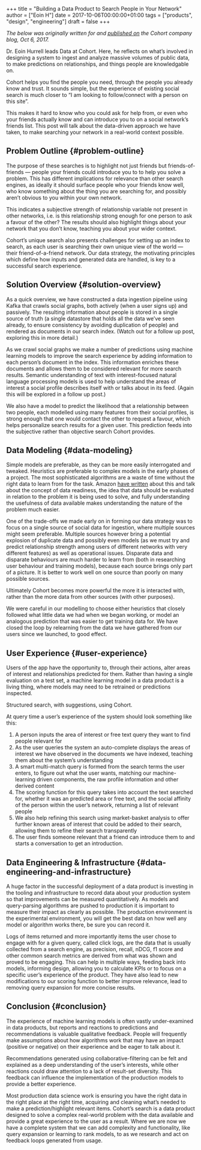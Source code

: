 +++
title = "Building a Data Product to Search People in Your Network"
author = ["Eoin H"]
date = 2017-10-06T00:00:00+01:00
tags = ["products", "design", "engineering"]
draft = false
+++

_The below was originally written for and [published on](https://medium.com/cohort-analysis/building-a-data-product-to-search-people-in-your-network-5443ab992e90) the Cohort company blog,
Oct 6, 2017._

Dr. Eoin Hurrell leads Data at Cohort. Here, he reflects on what’s involved in
designing a system to ingest and analyze massive volumes of public data, to make
predictions on relationships, and things people are knowledgable on.

Cohort helps you find the people you need, through the people you already know
and trust. It sounds simple, but the experience of existing social search is
much closer to “I am looking to follow/connect with a person on this site”.

This makes it hard to know who you could ask for help from, or even who your
friends actually know and can introduce you to on a social network’s friends
list. This post will talk about the data-driven approach we have taken, to make
searching your network in a real-world context possible.


## Problem Outline {#problem-outline}

The purpose of these searches is to highlight not just friends but
friends-of-friends — people your friends could introduce you to to help you
solve a problem. This has different implications for relevance than other search
engines, as ideally it should surface people who your friends know well, who
know something about the thing you are searching for, and possibly aren’t
obvious to you within your own network.

This indicates a subjective strength of relationship variable not present in
other networks, i.e. is this relationship strong enough for one person to ask a
favour of the other? The results should also highlight things about your network
that you don’t know, teaching you about your wider context.

Cohort’s unique search also presents challenges for setting up an index to
search, as each user is searching their own unique view of the world — their
friend-of-a-friend network. Our data strategy, the motivating principles which
define how inputs and generated data are handled, is key to a successful search
experience.


## Solution Overview {#solution-overview}

As a quick overview, we have constructed a data ingestion pipeline using Kafka
that crawls social graphs, both actively (when a user signs up) and passively.
The resulting information about people is stored in a single source of truth (a
single datastore that holds all the data we’ve seen already, to ensure
consistency by avoiding duplication of people) and rendered as documents in our
search index. (Watch out for a follow up post, exploring this in more detail.)

As we crawl social graphs we make a number of predictions using machine learning
models to improve the search experience by adding information to each person’s
document in the index. This information enriches these documents and allows them
to be considered relevant for more search results. Semantic understanding of
text with interest-focused natural language processing models is used to help
understand the areas of interest a social profile describes itself with or talks
about in its feed. (Again this will be explored in a follow up post.)

We also have a model to predict the likelihood that a relationship between two
people, each modelled using many features from their social profiles, is strong
enough that one would contact the other to request a favour, which helps
personalize search results for a given user. This prediction feeds into the
subjective rather than objective search Cohort provides.


## Data Modeling {#data-modeling}

Simple models are preferable, as they can be more easily interrogated and
tweaked. Heuristics are preferable to complex models in the early phases of a
project. The most sophisticated algorithms are a waste of time without the right
data to learn from for the task. Amazon [have written](https://arxiv.org/pdf/1705.02245.pdf) about this and talk about
the concept of data readiness, the idea that data should be evaluated in
relation to the problem it is being used to solve, and fully understanding the
usefulness of data available makes understanding the nature of the problem much
easier.

One of the trade-offs we made early on in forming our data strategy was to focus
on a single source of social data for ingestion, where multiple sources might
seem preferable. Multiple sources however bring a potential explosion of
duplicate data and possibly even models (as we must try and predict relationship
strength among users of different networks with very different features) as well
as operational issues. Disparate data and disparate behaviours are much harder
to learn from (both in researching user behaviour and training models), because
each source brings only part of a picture. It is better to work well on one
source than poorly on many possible sources.

Ultimately Cohort becomes more powerful the more it is interacted with, rather
than the more data from other sources (with other purposes).

We were careful in our modelling to choose either heuristics that closely
followed what little data we had when we began working, or model an analogous
prediction that was easier to get training data for. We have closed the loop by
relearning from the data we have gathered from our users since we launched, to
good effect.


## User Experience {#user-experience}

Users of the app have the opportunity to, through their actions, alter areas of
interest and relationships predicted for them. Rather than having a single
evaluation on a test set, a machine learning model in a data product is a living
thing, where models may need to be retrained or predictions inspected.

Structured search, with suggestions, using Cohort.

At query time a user’s experience of the system should look something like this:

1.  A person inputs the area of interest or free text query they want to find
    people relevant for
2.  As the user queries the system an auto-complete displays the areas of
    interest we have observed in the documents we have indexed, teaching them
    about the system’s understanding
3.  A smart multi-match query is formed from the search terms the user enters,
    to figure out what the user wants, matching our machine-learning driven
    components, the raw profile information and other derived content
4.  The scoring function for this query takes into account the text searched
    for, whether it was an predicted area or free text, and the social affinity
    of the person within the user’s network, returning a list of relevant people
5.  We also help refining this search using market-basket analysis to offer
    further known areas of interest that could be added to their search,
    allowing them to refine their search transparently
6.  The user finds someone relevant that a friend can introduce them to and
    starts a conversation to get an introduction.


## Data Engineering & Infrastructure {#data-engineering-and-infrastructure}

A huge factor in the successful deployment of a data product is investing in the
tooling and infrastructure to record data about your production system so that
improvements can be measured quantitatively. As models and query-parsing
algorithms are pushed to production it is important to measure their impact as
clearly as possible. The production environment is the experimental environment,
you will get the best data on how well any model or algorithm works there, be
sure you can record it.

Logs of items returned and more importantly items the user chose to engage with
for a given query, called click logs, are the data that is usually collected
from a search engine, as precision, recall, nDCG, f1 score and other common
search metrics are derived from what was shown and proved to be engaging. This
can help in multiple ways, feeding back into models, informing design, allowing
you to calculate KPIs or to focus on a specific user’s experience of the
product. They have also lead to new modifications to our scoring function to
better improve relevance, lead to removing query expansion for more concise
results.


## Conclusion {#conclusion}

The experience of machine learning models is often vastly under-examined in data
products, but reports and reactions to predictions and recommendations is
valuable qualitative feedback. People will frequently make assumptions about how
algorithms work that may have an impact (positive or negative) on their
experience and be eager to talk about it.

Recommendations generated using collaborative-filtering can be felt and
explained as a deep understanding of the user’s interests, while other reactions
could draw attention to a lack of result-set diversity. This feedback can
influence the implementation of the production models to provide a better
experience.

Most production data science work is ensuring you have the right data in the
right place at the right time, acquiring and cleaning what’s needed to make a
prediction/highlight relevant items. Cohort’s search is a data product designed
to solve a complex real-world problem with the data available and provide a
great experience to the user as a result. Where we are now we have a complete
system that we can add complexity and functionality, like query expansion or
learning to rank models, to as we research and act on feedback loops generated
from usage.
